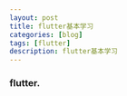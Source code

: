 ```yaml
---
layout: post
title: flutter基本学习
categories: [blog]
tags: [flutter]
description: flutter基本学习
---
```


### flutter.









